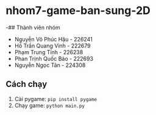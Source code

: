 # nhom7-game-ban-sung-2D
-## Thành viên nhóm
- Nguyễn Võ Phúc Hậu - 226241
- Hồ Trần Quang Vinh - 222679
- Phạm Trung Tính - 226238
- Phan Trịnh Quốc Bảo - 222693
- Nguyễn Ngọc Tân - 224308

## Cách chạy
1. Cài pygame: `pip install pygame`
2. Chạy game: `python main.py`